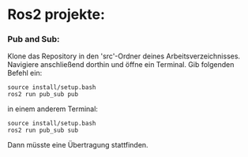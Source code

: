# Ros2 projekte:
### Pub and Sub:
Klone das Repository in den 'src'-Ordner deines Arbeitsverzeichnisses. Navigiere anschließend dorthin und öffne ein Terminal. Gib folgenden Befehl ein:
```console
source install/setup.bash 
ros2 run pub_sub pub
```
in einem anderem Terminal:
```console
source install/setup.bash 
ros2 run pub_sub sub
```
Dann müsste eine Übertragung stattfinden.
